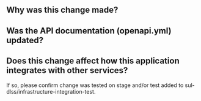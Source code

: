 ## Why was this change made?



## Was the API documentation (openapi.yml) updated?



## Does this change affect how this application integrates with other services?
If so, please confirm change was tested on stage and/or test added to sul-dlss/infrastructure-integration-test.
